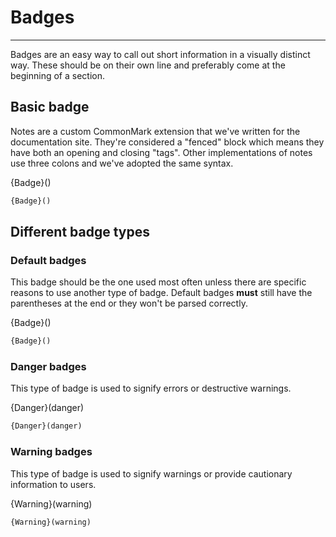 # Badges

---

Badges are an easy way to call out short information in a visually distinct way. These should be on their own line and preferably come at the beginning of a section.

## Basic badge

Notes are a custom CommonMark extension that we've written for the documentation site. They're considered a "fenced" block which means they have both an opening and closing "tags". Other implementations of notes use three colons and we've adopted the same syntax.

{Badge}()

```markdown
{Badge}()
```

## Different badge types

### Default badges

This badge should be the one used most often unless there are specific reasons to use another type of badge. Default badges **must** still have the parentheses at the end or they won't be parsed correctly.

{Badge}()

```markdown
{Badge}()
```

### Danger badges

This type of badge is used to signify errors or destructive warnings.

{Danger}(danger)

```markdown
{Danger}(danger)
```

### Warning badges

This type of badge is used to signify warnings or provide cautionary information to users.

{Warning}(warning)

```markdown
{Warning}(warning)
```
